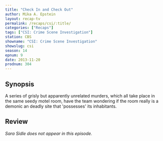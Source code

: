 ```yaml
---
title: "Check In and Check Out"
author: Mika A. Epstein
layout: recap-tv
permalink: /recaps/csi/:title/
categories: ["Recaps"]
tags: ["CSI: Crime Scene Investigation"]
station: CBS
showname: "CSI: Crime Scene Investigation"
showslug: csi
season: 14  
epnum: 9  
date: 2013-11-20
prodnum: 304  
---
```


## Synopsis

A series of grisly but apparently unrelated murders, which all take place in the same seedy motel room, have the team wondering if the room really is a demonic an deadly site that 'possesses' its inhabitants.

## Review

_Sara Sidle does not appear in this episode._
